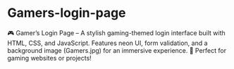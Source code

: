 # Gamers-login-page
🎮 Gamer’s Login Page – A stylish gaming-themed login interface built with HTML, CSS, and JavaScript. Features neon UI, form validation, and a background image (Gamers.jpg) for an immersive experience. 🚀 Perfect for gaming websites or projects!
